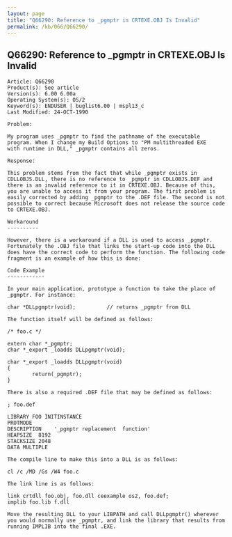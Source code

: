 ```yaml
---
layout: page
title: "Q66290: Reference to _pgmptr in CRTEXE.OBJ Is Invalid"
permalink: /kb/066/Q66290/
---
```


## Q66290: Reference to _pgmptr in CRTEXE.OBJ Is Invalid

	Article: Q66290
	Product(s): See article
	Version(s): 6.00 6.00a
	Operating System(s): OS/2
	Keyword(s): ENDUSER | buglist6.00 | mspl13_c
	Last Modified: 24-OCT-1990
	
	Problem:
	
	My program uses _pgmptr to find the pathname of the executable
	program. When I change my Build Options to "PM multithreaded EXE
	with runtime in DLL," _pgmptr contains all zeros.
	
	Response:
	
	This problem stems from the fact that while _pgmptr exists in
	CDLLOBJS.DLL, there is no reference to _pgmptr in CDLLOBJS.DEF and
	there is an invalid reference to it in CRTEXE.OBJ. Because of this,
	you are unable to access it from your program. The first problem is
	easily corrected by adding _pgmptr to the .DEF file. The second is not
	possible to correct because Microsoft does not release the source code
	to CRTEXE.OBJ.
	
	Workaround
	----------
	
	However, there is a workaround if a DLL is used to access _pgmptr.
	Fortunately the .OBJ file that links the start-up code into the DLL
	does have the correct code to perform the function. The following code
	fragment is an example of how this is done:
	
	Code Example
	------------
	
	In your main application, prototype a function to take the place of
	_pgmptr. For instance:
	
	char *DLLpgmptr(void);          // returns _pgmptr from DLL
	
	The function itself will be defined as follows:
	
	/* foo.c */
	
	extern char *_pgmptr;
	char *_export _loadds DLLpgmptr(void);
	
	char *_export _loadds DLLpgmptr(void)
	{
	        return(_pgmptr);
	}
	
	There is also a required .DEF file that may be defined as follows:
	
	; foo.def
	
	LIBRARY FOO INITINSTANCE
	PROTMODE
	DESCRIPTION    '_pgmptr replacement  function'
	HEAPSIZE  8192
	STACKSIZE 2048
	DATA MULTIPLE
	
	The compile line to make this into a DLL is as follows:
	
	cl /c /MD /Gs /W4 foo.c
	
	The link line is as follows:
	
	link crtdll foo.obj, foo.dll ceexample os2, foo.def;
	implib foo.lib f.dll
	
	Move the resulting DLL to your LIBPATH and call DLLpgmptr() wherever
	you would normally use _pgmptr, and link the library that results from
	running IMPLIB into the final .EXE.
